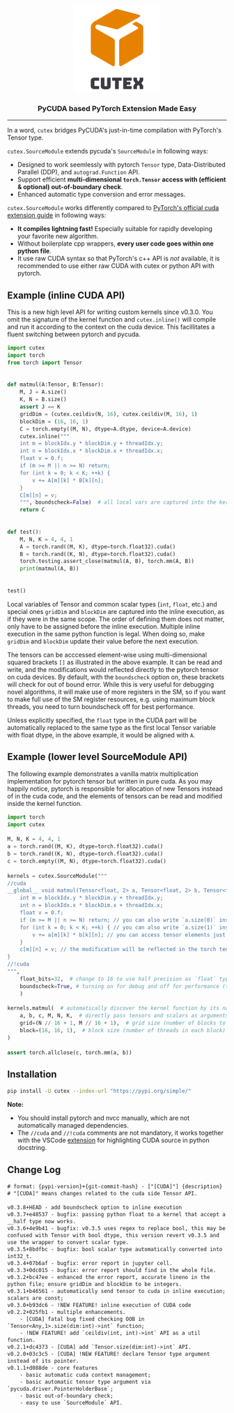 
<p align="center"><img src="https://github.com/tjyuyao/cutex/raw/main/logo.png" alt="Logo"></p>

<h3 align="center" style="font-weight:bold"> PyCUDA based PyTorch Extension Made Easy </h3>

---

In a word, `cutex` bridges PyCUDA's just-in-time compilation with PyTorch's Tensor type.

``cutex.SourceModule`` extends pycuda's ``SourceModule`` in following ways:

- Designed to work seemlessly with pytorch `Tensor` type, Data-Distributed Parallel (DDP), and `autograd.Function` API.
- Support efficient **multi-dimensional `torch.Tensor` access with (efficient & optional) out-of-boundary check**.
- Enhanced automatic type conversion and error messages.

``cutex.SourceModule`` works differently compared to [PyTorch's official cuda extension guide](https://pytorch.org/tutorials/advanced/cpp_extension.html) in following ways:

- **It compiles lightning fast!** Especially suitable for rapidly developing your favorite new algorithm.
- Without boilerplate cpp wrappers, **every user code goes within one python file**.
- It use raw CUDA syntax so that PyTorch's c++ API is _not_ available, it is recommended to use either raw CUDA with cutex or python API with pytorch.

## Example (inline CUDA API)

This is a new high level API for writing custom kernels since v0.3.0. You omit the signature of the kernel function and `cutex.inline()` will compile and run it according to the context on the cuda device. This facillitates a fluent switching between pytorch and pycuda.

```py
import cutex
import torch
from torch import Tensor


def matmul(A:Tensor, B:Tensor):
    M, J = A.size()
    K, N = B.size()
    assert J == K
    gridDim = (cutex.ceildiv(N, 16), cutex.ceildiv(M, 16), 1)
    blockDim = (16, 16, 1)
    C = torch.empty((M, N), dtype=A.dtype, device=A.device)
    cutex.inline("""
    int m = blockIdx.y * blockDim.y + threadIdx.y;
    int n = blockIdx.x * blockDim.x + threadIdx.x;
    float v = 0.f;
    if (m >= M || n >= N) return;
    for (int k = 0; k < K; ++k) {
        v += A[m][k] * B[k][n];
    }
    C[m][n] = v;
    """, boundscheck=False)  # all local vars are captured into the kernel except for those with unknown types.
    return C


def test():
    M, N, K = 4, 4, 1
    A = torch.rand((M, K), dtype=torch.float32).cuda()
    B = torch.rand((K, N), dtype=torch.float32).cuda()
    torch.testing.assert_close(matmul(A, B), torch.mm(A, B))
    print(matmul(A, B)) 


test()
```

Local variables of Tensor and common scalar types (`int`, `float`, etc.) and special ones `gridDim` and `blockDim` are captured into the inline execution, as if they were in the same scope. The order of defining them does not matter, only have to be assigned before the inline execution. 
Multiple inline execution in the same python function is legal. When doing so, make `gridDim` and `blockDim` update their value before the next execution.

The tensors can be acccessed element-wise using multi-dimensional squared brackets `[]` as illustrated in the above example. It can be read and write, and the modifications would reflected directly to the pytorch tensor on cuda devices. By default, with the `boundscheck` option on, these brackets will check for out of bound error. While this is very useful for debugging novel algorithms, it will make use of more registers in the SM, so if you want to make full use of the SM register resources, e.g. using maximum block threads, you need to turn boundscheck off for best performance.

Unless explicitly specified, the `float` type in the CUDA part will be automatically replaced to the same type as the first local Tensor variable with float dtype, in the above example, it would be aligned with `A`.

## Example (lower level SourceModule API)

The following example demonstrates a vanilla matrix multiplication implementation for pytorch tensor but written in pure cuda.
As you may happily notice, pytorch is responsible for allocation of new Tensors instead of in the cuda code, and the elements of tensors can be read and modified inside the kernel function. 

```python
import torch
import cutex

M, N, K = 4, 4, 1
a = torch.rand((M, K), dtype=torch.float32).cuda()
b = torch.rand((K, N), dtype=torch.float32).cuda()
c = torch.empty((M, N), dtype=torch.float32).cuda()

kernels = cutex.SourceModule("""
//cuda
__global__ void matmul(Tensor<float, 2> a, Tensor<float, 2> b, Tensor<float, 2> c, int M, int N, int K) {
    int m = blockIdx.y * blockDim.y + threadIdx.y;
    int n = blockIdx.x * blockDim.x + threadIdx.x;
    float v = 0.f;
    if (m >= M || n >= N) return; // you can also write `a.size(0)` instead of `M`, `b.size(1)` instead of `N`
    for (int k = 0; k < K; ++k) { // you can also write `a.size(1)` instead of `K`
        v += a[m][k] * b[k][n]; // you can access tensor elements just like operating a multi-level array, with optional out-of-bound check.
    }
    c[m][n] = v; // the modification will be reflected in the torch tensor in place, no redundant data copying.
}
//!cuda
""",
    float_bits=32,  # change to 16 to use half precision as `float` type in the above source code.
    boundscheck=True, # turning on for debug and off for performance (to use full threads of a block), default is on.
    )

kernels.matmul(  # automatically discover the kernel function by its name (e.g. 'matmul'), just like a normal python module.
    a, b, c, M, N, K,  # directly pass tensors and scalars as arguments
    grid=(N // 16 + 1, M // 16 + 1),  # grid size (number of blocks to be executed)
    block=(16, 16, 1),  # block size (number of threads in each block)
)

assert torch.allclose(c, torch.mm(a, b))
```

## Installation

```bash
pip install -U cutex --index-url "https://pypi.org/simple/"
```

**Note:**

- You should install pytorch and nvcc manually, which are not automatically managed dependencies.
- The `//cuda` and `//!cuda` comments are not mandatory, it works together with the VSCode [extension](https://marketplace.visualstudio.com/items?itemName=huangyuyao.pycuda-highlighter) for highlighting CUDA source in python docstring.

## Change Log

```
# format: {pypi-version}+{git-commit-hash} - ["[CUDA]"] {description}
# "[CUDA]" means changes related to the cuda side Tensor API.

v0.3.8+HEAD - add boundscheck option to inline execution
v0.3.7+e48537 - bugfix: passing python float to a kernel that accept a __half type now works.
v0.3.6+4e9b41 - bugfix: v0.3.5 uses regex to replace bool, this may be confused with Tensor with bool dtype, this version revert v0.3.5 and use the wrapper to convert scalar type.
v0.3.5+8bdfbc - bugfix: bool scalar type automatically converted into int32_t.
v0.3.4+07b6af - bugfix: error report in jupyter cell.
v0.3.3+0dc015 - bugfix: error report should find in the whole file.
v0.3.2+bc47ee - enhanced the error report, accurate lineno in the python file; ensure gridDim and blockDim to be integers.
v0.3.1+b46561 - automatically send tensor to cuda in inline execution; scalars are const;
v0.3.0+b93dc6 - !NEW FEATURE! inline execution of CUDA code
v0.2.2+025fb1 - multiple enhancements.
    - [CUDA] fatal bug fixed checking OOB in `Tensor<Any,1>.size(dim:int)->int` function;
    - !NEW FEATURE! add `ceildiv(int, int)->int` API as a util function.
v0.2.1+dc4373 - [CUDA] add `Tensor.size(dim:int)->int` API.
v0.2.0+03c3c5 - [CUDA] !NEW FEATURE! declare Tensor type argument instead of its pointer.
v0.1.1+d088de - core features
    - basic automatic cuda context management;
    - basic automatic tensor type argument via `pycuda.driver.PointerHolderBase`;
    - basic out-of-boundary check;
    - easy to use `SourceModule` API.
```
